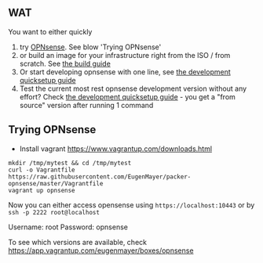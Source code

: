 ## WAT

You want to either quickly 

1. try [OPNsense](https://opnsense.org).  See blow 'Trying OPNsense'
2. or build an image for your infrastructure right from the ISO / from scratch. See [the build guide](https://github.com/EugenMayer/packer-opnsense/tree/master/build)
3. Or start developing opnsense with one line, see [the development quicksetup guide](https://github.com/EugenMayer/packer-opnsense/tree/master/development)
4. Test the current most rest opnsense development version without any effort? Check [the development quicksetup guide](https://github.com/EugenMayer/packer-opnsense/tree/master/development) - you get a "from source" version after running 1 command

## Trying OPNsense

 - Install vagrant https://www.vagrantup.com/downloads.html
 
 ```
mkdir /tmp/mytest && cd /tmp/mytest
curl -o Vagrantfile https://raw.githubusercontent.com/EugenMayer/packer-opnsense/master/Vagrantfile
vagrant up opnsense
```

Now you can either access opensense using `https://localhost:10443` or by `ssh -p 2222 root@localhost`

Username: root
Password: opnsense

To see which versions are available, check https://app.vagrantup.com/eugenmayer/boxes/opnsense
